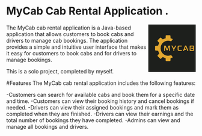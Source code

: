 # MyCab Cab Rental Application .



<img
  align="right"
        width="25%"
        src="https://github.com/SanketPaharia/CabRental-Application/blob/master/mycab.png"
        alt=""
      /> 

The MyCab cab rental application is a Java-based application that allows customers to book cabs and drivers to manage cab bookings. The application provides a simple and intuitive user interface that makes it easy for customers to book cabs and for drivers to manage bookings.


This is a solo project, completed by myself.


#Features
The MyCab cab rental application includes the following features:

-Customers can search for available cabs and book them for a specific date and time.
-Customers can view their booking history and cancel bookings if needed.
-Drivers can view their assigned bookings and mark them as completed when they are finished.
-Drivers can view their earnings and the total number of bookings they have completed.
-Admins can view and manage all bookings and drivers.
